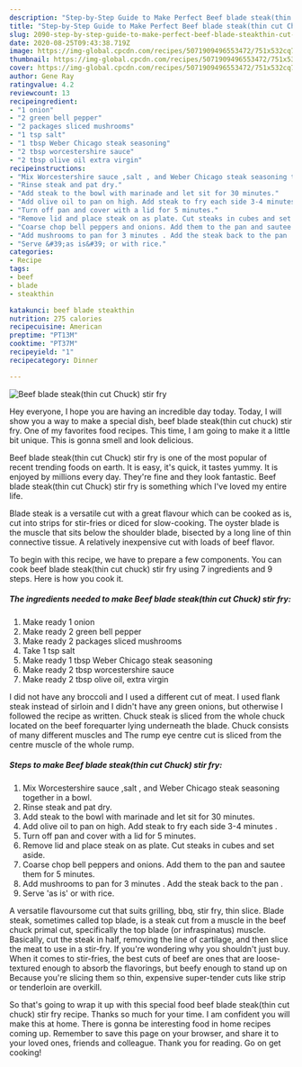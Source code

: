 ```yaml
---
description: "Step-by-Step Guide to Make Perfect Beef blade steak(thin cut Chuck) stir fry"
title: "Step-by-Step Guide to Make Perfect Beef blade steak(thin cut Chuck) stir fry"
slug: 2090-step-by-step-guide-to-make-perfect-beef-blade-steakthin-cut-chuck-stir-fry
date: 2020-08-25T09:43:38.719Z
image: https://img-global.cpcdn.com/recipes/5071909496553472/751x532cq70/beef-blade-steakthin-cut-chuck-stir-fry-recipe-main-photo.jpg
thumbnail: https://img-global.cpcdn.com/recipes/5071909496553472/751x532cq70/beef-blade-steakthin-cut-chuck-stir-fry-recipe-main-photo.jpg
cover: https://img-global.cpcdn.com/recipes/5071909496553472/751x532cq70/beef-blade-steakthin-cut-chuck-stir-fry-recipe-main-photo.jpg
author: Gene Ray
ratingvalue: 4.2
reviewcount: 13
recipeingredient:
- "1 onion"
- "2 green bell pepper"
- "2 packages sliced mushrooms"
- "1 tsp salt"
- "1 tbsp Weber Chicago steak seasoning"
- "2 tbsp worcestershire sauce"
- "2 tbsp olive oil extra virgin"
recipeinstructions:
- "Mix Worcestershire sauce ,salt , and Weber Chicago steak seasoning together in a bowl."
- "Rinse steak and pat dry."
- "Add steak to the bowl with marinade and let sit for 30 minutes."
- "Add olive oil to pan on high. Add steak to fry each side 3-4 minutes ."
- "Turn off pan and cover with a lid for 5 minutes."
- "Remove lid and place steak on as plate. Cut steaks in cubes and set aside."
- "Coarse chop bell peppers and onions. Add them to the pan and sautee them for 5 minutes."
- "Add mushrooms to pan for 3 minutes . Add the steak back to the pan ."
- "Serve &#39;as is&#39; or with rice."
categories:
- Recipe
tags:
- beef
- blade
- steakthin

katakunci: beef blade steakthin 
nutrition: 275 calories
recipecuisine: American
preptime: "PT13M"
cooktime: "PT37M"
recipeyield: "1"
recipecategory: Dinner

---
```



![Beef blade steak(thin cut Chuck) stir fry](https://img-global.cpcdn.com/recipes/5071909496553472/751x532cq70/beef-blade-steakthin-cut-chuck-stir-fry-recipe-main-photo.jpg)

Hey everyone, I hope you are having an incredible day today. Today, I will show you a way to make a special dish, beef blade steak(thin cut chuck) stir fry. One of my favorites food recipes. This time, I am going to make it a little bit unique. This is gonna smell and look delicious.

Beef blade steak(thin cut Chuck) stir fry is one of the most popular of recent trending foods on earth. It is easy, it's quick, it tastes yummy. It is enjoyed by millions every day. They're fine and they look fantastic. Beef blade steak(thin cut Chuck) stir fry is something which I've loved my entire life.

Blade steak is a versatile cut with a great flavour which can be cooked as is, cut into strips for stir-fries or diced for slow-cooking. The oyster blade is the muscle that sits below the shoulder blade, bisected by a long line of thin connective tissue. A relatively inexpensive cut with loads of beef flavor.


To begin with this recipe, we have to prepare a few components. You can cook beef blade steak(thin cut chuck) stir fry using 7 ingredients and 9 steps. Here is how you cook it.

<!--inarticleads1-->

##### The ingredients needed to make Beef blade steak(thin cut Chuck) stir fry:

1. Make ready 1 onion
1. Make ready 2 green bell pepper
1. Make ready 2 packages sliced mushrooms
1. Take 1 tsp salt
1. Make ready 1 tbsp Weber Chicago steak seasoning
1. Make ready 2 tbsp worcestershire sauce
1. Make ready 2 tbsp olive oil, extra virgin


I did not have any broccoli and I used a different cut of meat. I used flank steak instead of sirloin and I didn&#39;t have any green onions, but otherwise I followed the recipe as written. Chuck steak is sliced from the whole chuck located on the beef forequarter lying underneath the blade. Chuck consists of many different muscles and The rump eye centre cut is sliced from the centre muscle of the whole rump. 

<!--inarticleads2-->

##### Steps to make Beef blade steak(thin cut Chuck) stir fry:

1. Mix Worcestershire sauce ,salt , and Weber Chicago steak seasoning together in a bowl.
1. Rinse steak and pat dry.
1. Add steak to the bowl with marinade and let sit for 30 minutes.
1. Add olive oil to pan on high. Add steak to fry each side 3-4 minutes .
1. Turn off pan and cover with a lid for 5 minutes.
1. Remove lid and place steak on as plate. Cut steaks in cubes and set aside.
1. Coarse chop bell peppers and onions. Add them to the pan and sautee them for 5 minutes.
1. Add mushrooms to pan for 3 minutes . Add the steak back to the pan .
1. Serve &#39;as is&#39; or with rice.


A versatile flavoursome cut that suits grilling, bbq, stir fry, thin slice. Blade steak, sometimes called top blade, is a steak cut from a muscle in the beef chuck primal cut, specifically the top blade (or infraspinatus) muscle. Basically, cut the steak in half, removing the line of cartilage, and then slice the meat to use in a stir-fry. If you&#39;re wondering why you shouldn&#39;t just buy. When it comes to stir-fries, the best cuts of beef are ones that are loose-textured enough to absorb the flavorings, but beefy enough to stand up on Because you&#39;re slicing them so thin, expensive super-tender cuts like strip or tenderloin are overkill. 

So that's going to wrap it up with this special food beef blade steak(thin cut chuck) stir fry recipe. Thanks so much for your time. I am confident you will make this at home. There is gonna be interesting food in home recipes coming up. Remember to save this page on your browser, and share it to your loved ones, friends and colleague. Thank you for reading. Go on get cooking!
